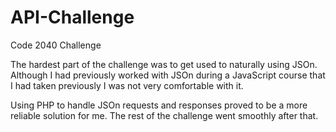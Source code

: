 # API-Challenge
Code 2040 Challenge 

The hardest part of the challenge was to get used to naturally using JSOn. Although I had previously worked with JSOn during a JavaScript course that I had taken 
previously I was not very comfortable with it.

Using PHP to handle JSOn requests and responses proved to be a more reliable solution for me. The rest of the challenge went smoothly after that.



 
